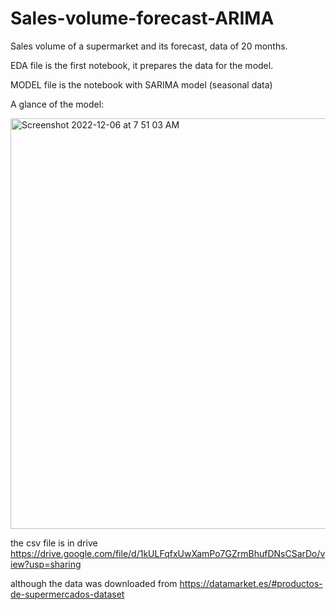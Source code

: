 # Sales-volume-forecast-ARIMA
Sales volume of a supermarket and its forecast, data of 20 months. 


EDA file is the first notebook, it prepares the data for the model.

MODEL file is the notebook with SARIMA model (seasonal data)

A glance of the model:


<img width="657" alt="Screenshot 2022-12-06 at 7 51 03 AM" src="https://user-images.githubusercontent.com/111979860/205841664-357d1520-3b5a-4b64-9011-5e1be165ced7.png">


the csv file is in drive https://drive.google.com/file/d/1kULFqfxUwXamPo7GZrmBhufDNsCSarDo/view?usp=sharing 

although the data was downloaded from https://datamarket.es/#productos-de-supermercados-dataset
